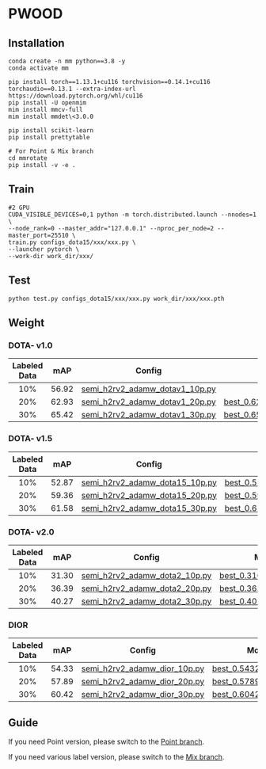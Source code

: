 # PWOOD

## Installation
``` shell
conda create -n mm python==3.8 -y
conda activate mm

pip install torch==1.13.1+cu116 torchvision==0.14.1+cu116 torchaudio==0.13.1 --extra-index-url https://download.pytorch.org/whl/cu116
pip install -U openmim
mim install mmcv-full
mim install mmdet\<3.0.0

pip install scikit-learn
pip install prettytable

# For Point & Mix branch
cd mmrotate
pip install -v -e .
```

## Train
``` shell
#2 GPU
CUDA_VISIBLE_DEVICES=0,1 python -m torch.distributed.launch --nnodes=1 \
--node_rank=0 --master_addr="127.0.0.1" --nproc_per_node=2 --master_port=25510 \
train.py configs_dota15/xxx/xxx.py \
--launcher pytorch \
--work-dir work_dir/xxx/

```

## Test
``` shell
python test.py configs_dota15/xxx/xxx.py work_dir/xxx/xxx.pth 
```

## Weight

### DOTA- v1.0
Labeled Data | mAP | Config | Model | Log |
| :-----------: | :--: |:-----: | :----: | :-----:|
| 10% | 56.92 | [semi_h2rv2_adamw_dotav1_10p.py](https://github.com/123sio/PWOOD/blob/HBox/configs_dota15/pwood/dotav1/semi_h2rv2_adamw_dotav1_10p.py) | - | - | 
| 20% | 62.93 | [semi_h2rv2_adamw_dotav1_20p.py](https://github.com/123sio/PWOOD/blob/HBox/configs_dota15/pwood/dotav1/semi_h2rv2_adamw_dotav1_20p.py) | [best_0.629314_mAP.pth](https://huggingface.co/Xm4nQ8/weight/blob/main/work_dir_h/PWOOD/dota1_0/20p/best_0.629314_mAP.pth) | - | 
| 30% | 65.42 | [semi_h2rv2_adamw_dotav1_30p.py](https://github.com/123sio/PWOOD/blob/HBox/configs_dota15/pwood/dotav1/semi_h2rv2_adamw_dotav1_30p.py) | [best_0.654153_mAP.pth](https://huggingface.co/Xm4nQ8/weight/blob/main/work_dir_h/PWOOD/dota1_0/30p/best_0.654153_mAP.pth) | [dotav1_30p_log](https://huggingface.co/Xm4nQ8/weight/blob/main/work_dir_h/PWOOD/dota1_0/30p/20250310_193742.log.json) | 

### DOTA- v1.5
Labeled Data | mAP | Config | Model | Log |
| :-----------: | :--: |:-----: | :----: | :-----:|
| 10% | 52.87 | [semi_h2rv2_adamw_dota15_10p.py](https://github.com/123sio/PWOOD/blob/HBox/configs_dota15/pwood/semi_h2rv2_adamw_dota15_10p.py) | [best_0.528748_mAP.pth](https://huggingface.co/Xm4nQ8/weight/blob/main/work_dir_h/PWOOD/gmm/10p_lr/best_0.528748_mAP.pth) | - | 
| 20% | 59.36 | [semi_h2rv2_adamw_dota15_20p.py](https://github.com/123sio/PWOOD/blob/HBox/configs_dota15/pwood/semi_h2rv2_adamw_dota15_20p.py) | [best_0.593614_mAP.pth](https://huggingface.co/Xm4nQ8/weight/blob/main/work_dir_h/PWOOD/gmm/best_0.593614_mAP.pth) | [dotav15_20p_log](https://huggingface.co/Xm4nQ8/weight/blob/main/work_dir_h/PWOOD/gmm/20250217_202030.log.json) | 
| 30% | 61.58 | [semi_h2rv2_adamw_dota15_30p.py](https://github.com/123sio/PWOOD/blob/HBox/configs_dota15/pwood/semi_h2rv2_adamw_dota15_30p.py) | [best_0.615836_mAP.pth](https://huggingface.co/Xm4nQ8/weight/blob/main/work_dir_h/PWOOD/gmm/30p_lr/best_0.615836_mAP.pth) | - | 

### DOTA- v2.0
Labeled Data | mAP | Config | Model | Log |
| :-----------: | :--: |:-----: | :----: | :-----:|
| 10% | 31.30 | [semi_h2rv2_adamw_dota2_10p.py](https://github.com/123sio/PWOOD/blob/HBox/configs_dota15/pwood/dotav2/semi_h2rv2_adamw_dota2_10p.py)| [best_0.310266_mAP.pth](https://huggingface.co/Xm4nQ8/weight/blob/main/work_dir_h/PWOOD/dotav2/10p/best_0.310266_mAP.pth)| [dotav2_10p_log](https://huggingface.co/Xm4nQ8/weight/blob/main/work_dir_h/PWOOD/dotav2/10p/20250313_224047.log.json)|
| 20% | 36.39 | [semi_h2rv2_adamw_dota2_20p.py](https://github.com/123sio/PWOOD/blob/HBox/configs_dota15/pwood/dotav2/semi_h2rv2_adamw_dota2_20p.py)| [best_0.363926_mAP.pth](https://huggingface.co/Xm4nQ8/weight/blob/main/work_dir_h/PWOOD/dotav2/best_0.363926_mAP.pth) | [dotav2_20p_log](https://huggingface.co/Xm4nQ8/weight/blob/main/work_dir_h/PWOOD/dotav2/20250304_174131.log.json) |
| 30% | 40.27 | [semi_h2rv2_adamw_dota2_30p.py](https://github.com/123sio/PWOOD/blob/HBox/configs_dota15/pwood/dotav2/semi_h2rv2_adamw_dota2_30p.py)| [best_0.402659_mAP.pth](https://huggingface.co/Xm4nQ8/weight/blob/main/work_dir_h/PWOOD/dotav2/30p/pro_data/best_0.402659_mAP.pth) | [dotav2_30p_log](https://huggingface.co/Xm4nQ8/weight/blob/main/work_dir_h/PWOOD/dotav2/30p/pro_data/20250321_142715.log.json) |

### DIOR
Labeled Data | mAP | Config | Model | Log |
| :-----------: | :--: |:-----: | :----: | :-----:|
| 10% | 54.33 | [semi_h2rv2_adamw_dior_10p.py](https://github.com/123sio/PWOOD/blob/HBox/configs_dota15/pwood/dior/semi_h2rv2_adamw_dior_10p.py) | [best_0.543296_mAP.pth](https://huggingface.co/Xm4nQ8/weight/blob/main/work_dir_h/PWOOD/dior/gmm/10p/best_0.543296_mAP.pth) | [doir_10p_log](https://huggingface.co/Xm4nQ8/weight/blob/main/work_dir_h/PWOOD/dior/gmm/10p/20250227_202752.log.json) | 
| 20% | 57.89 | [semi_h2rv2_adamw_dior_20p.py](https://github.com/123sio/PWOOD/blob/HBox/configs_dota15/pwood/dior/semi_h2rv2_adamw_dior_20p.py) | [best_0.578923_mAP.pth](https://huggingface.co/Xm4nQ8/weight/blob/main/work_dir_h/PWOOD/dior/gmm/20p/best_0.578923_mAP.pth) | [dior_20p_log](https://huggingface.co/Xm4nQ8/weight/blob/main/work_dir_h/PWOOD/dior/gmm/20p/20250227_205200.log.json) | 
| 30% | 60.42 | [semi_h2rv2_adamw_dior_30p.py](https://github.com/123sio/PWOOD/blob/HBox/configs_dota15/pwood/dior/semi_h2rv2_adamw_dior_30p.py) | [best_0.604248_mAP.pth](https://huggingface.co/Xm4nQ8/weight/blob/main/work_dir_h/PWOOD/dior/gmm/30p/best_0.604248_mAP.pth) | [dior_30p_log](https://huggingface.co/Xm4nQ8/weight/blob/main/work_dir_h/PWOOD/dior/gmm/30p/20250301_071406.log.json) | 

## Guide 
If you need Point version, please switch to the [Point branch](https://github.com/123sio/PWOOD/tree/Point).

If you need various label version, please switch to the [Mix branch](https://github.com/123sio/PWOOD/tree/Mix).

